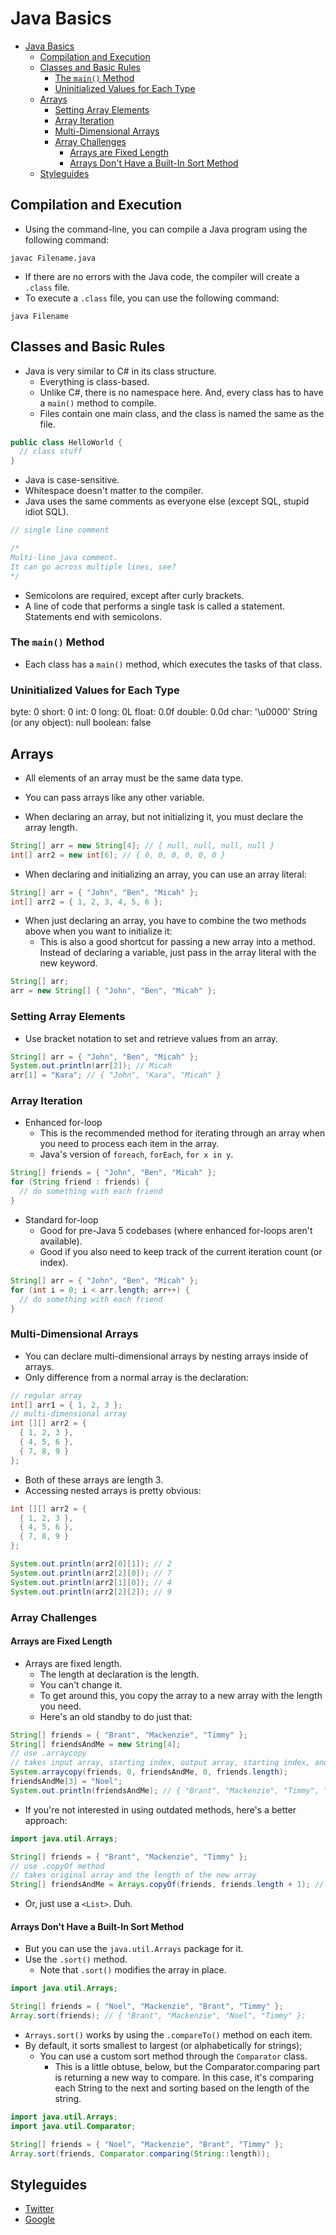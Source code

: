 # Java Basics

- [Java Basics](#java-basics)
  - [Compilation and Execution](#compilation-and-execution)
  - [Classes and Basic Rules](#classes-and-basic-rules)
    - [The `main()` Method](#the-main-method)
    - [Uninitialized Values for Each Type](#uninitialized-values-for-each-type)
  - [Arrays](#arrays)
    - [Setting Array Elements](#setting-array-elements)
    - [Array Iteration](#array-iteration)
    - [Multi-Dimensional Arrays](#multi-dimensional-arrays)
    - [Array Challenges](#array-challenges)
      - [Arrays are Fixed Length](#arrays-are-fixed-length)
      - [Arrays Don't Have a Built-In Sort Method](#arrays-dont-have-a-built-in-sort-method)
  - [Styleguides](#styleguides)

## Compilation and Execution

- Using the command-line, you can compile a Java program using the following command:

```shell
javac Filename.java
```

- If there are no errors with the Java code, the compiler will create a `.class` file.
- To execute a `.class` file, you can use the following command:

```shell
java Filename
```

## Classes and Basic Rules

- Java is very similar to C# in its class structure.
  - Everything is class-based.
  - Unlike C#, there is no namespace here. And, every class has to have a `main()` method to compile.
  - Files contain one main class, and the class is named the same as the file.

```java
public class HelloWorld {
  // class stuff
}
```

- Java is case-sensitive.
- Whitespace doesn't matter to the compiler.
- Java uses the same comments as everyone else (except SQL, stupid idiot SQL).

```java
// single line comment

/*
Multi-line java comment.
It can go across multiple lines, see?
*/
```

- Semicolons are required, except after curly brackets.
- A line of code that performs a single task is called a statement. Statements end with semicolons.

### The `main()` Method

- Each class has a `main()` method, which executes the tasks of that class.

### Uninitialized Values for Each Type

byte: 0
short: 0
int: 0
long: 0L
float: 0.0f
double: 0.0d
char: '\u0000'
String (or any object): null
boolean: false

## Arrays

- All elements of an array must be the same data type.
- You can pass arrays like any other variable.

- When declaring an array, but not initializing it, you must declare the array length.

```java
String[] arr = new String[4]; // { null, null, null, null }
int[] arr2 = new int[6]; // { 0, 0, 0, 0, 0, 0 }
```

- When declaring and initializing an array, you can use an array literal:

```java
String[] arr = { "John", "Ben", "Micah" };
int[] arr2 = { 1, 2, 3, 4, 5, 6 };
```

- When just declaring an array, you have to combine the two methods above when you want to initialize it:
  - This is also a good shortcut for passing a new array into a method. Instead of declaring a variable, just pass in the array literal with the new keyword.

```java
String[] arr;
arr = new String[] { "John", "Ben", "Micah" };
```

### Setting Array Elements

- Use bracket notation to set and retrieve values from an array.

```java
String[] arr = { "John", "Ben", "Micah" };
System.out.println(arr[2]); // Micah
arr[1] = "Kara"; // { "John", "Kara", "Micah" }
```

### Array Iteration

- Enhanced for-loop
  - This is the recommended method for iterating through an array when you need to process each item in the array.
  - Java's version of `foreach`, `forEach`, `for x in y`.

```java
String[] friends = { "John", "Ben", "Micah" };
for (String friend : friends) {
  // do something with each friend
}
```

- Standard for-loop
  - Good for pre-Java 5 codebases (where enhanced for-loops aren't available).
  - Good if you also need to keep track of the current iteration count (or index).

```java
String[] arr = { "John", "Ben", "Micah" };
for (int i = 0; i < arr.length; arr++) {
  // do something with each friend
}
```

### Multi-Dimensional Arrays

- You can declare multi-dimensional arrays by nesting arrays inside of arrays.
- Only difference from a normal array is the declaration:

```java
// regular array
int[] arr1 = { 1, 2, 3 };
// multi-dimensional array
int [][] arr2 = {
  { 1, 2, 3 },
  { 4, 5, 6 },
  { 7, 8, 9 }
};
```

- Both of these arrays are length 3.
- Accessing nested arrays is pretty obvious:

```java
int [][] arr2 = {
  { 1, 2, 3 },
  { 4, 5, 6 },
  { 7, 8, 9 }
};

System.out.println(arr2[0][1]); // 2
System.out.println(arr2[2][0]); // 7
System.out.println(arr2[1][0]); // 4
System.out.println(arr2[2][2]); // 9
```

### Array Challenges

#### Arrays are Fixed Length

- Arrays are fixed length.
  - The length at declaration is the length.
  - You can't change it.
  - To get around this, you copy the array to a new array with the length you need.
  - Here's an old standby to do just that:

```java
String[] friends = { "Brant", "Mackenzie", "Timmy" };
String[] friendsAndMe = new String[4];
// use .arraycopy
// takes input array, starting index, output array, starting index, and number of items to insert
System.arraycopy(friends, 0, friendsAndMe, 0, friends.length);
friendsAndMe[3] = "Noel";
System.out.println(friendsAndMe); // { "Brant", "Mackenzie", "Timmy", "Noel" }
```

- If you're not interested in using outdated methods, here's a better approach:

```java
import java.util.Arrays;

String[] friends = { "Brant", "Mackenzie", "Timmy" };
// use .copyOf method
// takes original array and the length of the new array
String[] friendsAndMe = Arrays.copyOf(friends, friends.length + 1); // { "Brant", "Mackenzie", "Timmy", null }
```

- Or, just use a `<List>`. Duh.

#### Arrays Don't Have a Built-In Sort Method

- But you can use the `java.util.Arrays` package for it.
- Use the `.sort()` method.
  - Note that `.sort()` modifies the array in place.

```java
import java.util.Arrays;

String[] friends = { "Noel", "Mackenzie", "Brant", "Timmy" };
Array.sort(friends); // { "Brant", "Mackenzie", "Noel", "Timmy" };
```

- `Arrays.sort()` works by using the `.compareTo()` method on each item.
- By default, it sorts smallest to largest (or alphabetically for strings);
  - You can use a custom sort method through the `Comparator` class.
    - This is a little obtuse, below, but the Comparator.comparing part is returning a new way to compare. In this case, it's comparing each String to the next and sorting based on the length of the string.

```java
import java.util.Arrays;
import java.util.Comparator;

String[] friends = { "Noel", "Mackenzie", "Brant", "Timmy" };
Array.sort(friends, Comparator.comparing(String::length));
```

## Styleguides

- [Twitter](https://github.com/twitter/commons/blob/master/src/java/com/twitter/common/styleguide.md)
- [Google](https://google.github.io/styleguide/javaguide.html)
